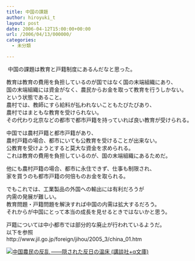 ```yaml
---
title: 中国の課題
author: hiroyuki_t
layout: post
date: 2006-04-12T15:00:00+00:00
url: /2006/04/13/000000/
categories:
  - 未分類

---
```

<div class="section">
  <p>
     中国の課題は教育と戸籍制度にあるんだなと思った。
  </p>
  
  <p>
    教育は教育の費用を負担しているのが国ではなく国の末端組織にあり、<br /> 国の末端組織には資金がなく、農民からお金を取って教育を行うしかない。<br /> という状態であること。<br /> 農村では、教師にすら給料が払われないこともたびたびあり、<br /> 農村ではまともな教育を受けられない。<br /> その代わり北京などの都市で都市戸籍を持っていれば良い教育が受けられる。
  </p>
  
  <p>
    中国では農村戸籍と都市戸籍があり、<br /> 農村戸籍の場合、都市にいても公教育を受けることが出来ない。<br /> 公教育を受けようとすると莫大な資金を求められる。<br /> これは教育の費用を負担しているのが、国の末端組織にあるためだ。
  </p>
  
  <p>
    他にも農村戸籍の場合、都市に永住できず、仕事も制限され、<br /> 家を買うのも都市戸籍の何倍ものお金を取られる。
  </p>
  
  <p>
    でもこれでは、工業製品の外国への輸出には有利だろうが<br /> 内需の発展が難しい。<br /> 教育問題・戸籍問題を解決すれば中国の内需は拡大するだろう。<br /> それからが中国にとって本当の成長を見せるときではないかと思う。
  </p>
  
  <p>
    戸籍については中小都市では部分的な廃止が行われているようだ。<br /> 以下を参照<br /> http://www.jil.go.jp/foreign/jihou/2005_3/china_01.htm
  </p>
  
  <p>
    <a class="asin" href="http://d.hatena.ne.jp/asin/4062569590"><img class="asin" title="中国農民の反乱 ――隠された反日の温床 (講談社+α文庫)" src="http://ecx.images-amazon.com/images/I/5122WGH6XAL._SL160_.jpg" alt="中国農民の反乱 ――隠された反日の温床 (講談社+α文庫)" /></a>
  </p>
</div>